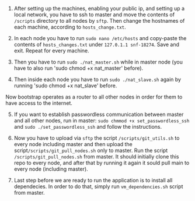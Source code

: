 1. After setting up the machines, enabling your public ip,
and setting up a local network, you have to ssh to master and move the contents
of `/scripts` directory to  all nodes by `sftp`. Then change the
hostnames of each machine, according to `hosts_change.txt`.

2. In each node you have to run `sudo nano /etc/hosts` and copy-paste the contents
of `hosts_changes.txt` under `127.0.1.1	snf-18274`. Save and exit. Repeat for
every machine.

3. Then you have to run `sudo ./nat_master.sh` while in master node
(you have to also run 'sudo chmod +x nat_master' before).

4. Then inside each node you have to run `sudo ./nat_slave.sh` again by running
'sudo chmod +x nat_slave' before.

Now bootstrap operates as a router to all other nodes in order for them to have
access to the internet.

5. If you want to establish passwordless communication between master
and all other nodes, run in master: `sudo chmmod +x set_passwordless_ssh` and
`sudo ./set_passwordless_ssh` and follow the instructions.

6. Now you have to upload via `sftp` the script `/scripts/git_utils.sh` to every
node including master and then upload the script`/scripts/git_pull_nodes.sh`
only to master. Run the script `/scripts/git_pull_nodes.sh` from master.
It should initially clone this repo to every node, and after that by running
it again it sould pull main to every node (including master).

7. Last step before we are ready to run the application is to install all
dependecies. In order to do that, simply run `vm_dependencies.sh` script from master.
